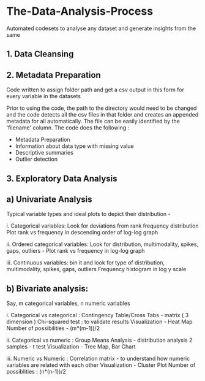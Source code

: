 # The-Data-Analysis-Process
Automated codesets to analyse any dataset and generate insights from the same

## 1. Data Cleansing 

## 2. Metadata Preparation 
Code written to assign folder path and get a csv output in this form for every variable in the datasets

Prior to using the code, the path to the directory would need to be changed and the code detects all the csv files in that folder and creates an appended metadata for all automatically. The file can be easily identified by the 'filename' column. 
The code does the following :
- Metadata Preparation
- Information about data type with missing value
- Descriptive summaries
- Outlier detection

## 3. Exploratory Data Analysis
## a) Univariate Analysis
Typical variable types and ideal plots to depict their distribution -

i. Categorical variables: Look for deviations from rank frequency distribution 
Plot rank vs frequency in descending order of log-log graph 

ii. Ordered categorical variables: Look for distribution, multimodality, spikes, gaps, outliers - 
Plot rank vs frequency in log-log graph

iii. Continuous variables: bin it and look for type of distribution, multimodality, spikes, gaps, outliers 
Frequency histogram in log y scale

## b) Bivariate analysis:
Say, m categorical variables, n numeric variables  

i. Categorical vs categorical : Contingency Table/Cross Tabs - matrix ( 3 dimension ) 
Chi-squared test : to validate results 
Visualization - Heat Map 
Number of possibilities - (m*(m-1))/2

ii. Categorical vs numeric : Group Means Analysis - distribution analysis
2 samples - t test
Visualization - Tree Map, Bar Chart

iii. Numeric vs Numeric : Correlation matrix - to understand how numeric variables  are related with each other
Visualization - Cluster Plot
Number of possiblities : (n*(n-1))/2
